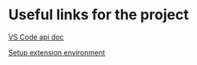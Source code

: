 # Useful links for the project

[VS Code api doc](https://code.visualstudio.com/api/language-extensions/syntax-highlight-guide)

[Setup extension environment](https://code.visualstudio.com/api/get-started/your-first-extension)